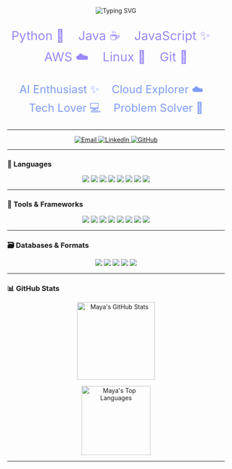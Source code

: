 <!-- Animated Typing Header -->
<p align="center">
  <img src="https://readme-typing-svg.demolab.com?font=Fira+Code&size=36&pause=1000&color=7F9CF5&center=true&width=500&lines=Hello%2C+I'm+Maya!+%F0%9F%91%8B;Code.+Create.+Innovate." alt="Typing SVG" />
</p>

<!-- Skill Highlights -->
<p align="center" style="color:#9988F7; font-size: 1.8rem;">
  Python 🐍 &nbsp;&nbsp; Java ☕ &nbsp;&nbsp; JavaScript ✨ &nbsp;&nbsp; AWS ☁️ &nbsp;&nbsp; Linux 🐧 &nbsp;&nbsp; Git 🐙
</p>

<p align="center" style="color:#7F9CF5; font-size: 1.6rem;">
  AI Enthusiast ✨ &nbsp;&nbsp; Cloud Explorer ☁️ &nbsp;&nbsp; Tech Lover 💻 &nbsp;&nbsp; Problem Solver 🧠
</p>

---

<!-- Contact Badges -->
<p align="center">
  <a href="mailto:mayaguragain.mg@gmail.com">
    <img alt="Email" src="https://img.shields.io/badge/-Email-blue?style=for-the-badge&logo=gmail" />
  </a>
  <a href="https://www.linkedin.com/in/maya-guragain/">
    <img alt="LinkedIn" src="https://img.shields.io/badge/-LinkedIn-7F9CF5?style=for-the-badge&logo=linkedin&logoColor=white" />
  </a>
  <a href="https://github.com/mayaguragain">
    <img alt="GitHub" src="https://img.shields.io/badge/-GitHub-24292E?style=for-the-badge&logo=github&logoColor=white" />
  </a>
</p>

---

### 🧠 Languages
<p align="center">
  <img src="https://img.shields.io/badge/Python-3776AB?style=for-the-badge&logo=python&logoColor=white" />
  <img src="https://img.shields.io/badge/Java-007396?style=for-the-badge&logo=java&logoColor=white" />
  <img src="https://img.shields.io/badge/C-00599C?style=for-the-badge&logo=c&logoColor=white" />
  <img src="https://img.shields.io/badge/C%23-239120?style=for-the-badge&logo=c-sharp&logoColor=white" />
  <img src="https://img.shields.io/badge/R-276DC3?style=for-the-badge&logo=r&logoColor=white" />
  <img src="https://img.shields.io/badge/JavaScript-F7DF1E?style=for-the-badge&logo=javascript&logoColor=black" />
  <img src="https://img.shields.io/badge/HTML5-E34F26?style=for-the-badge&logo=html5&logoColor=white" />
  <img src="https://img.shields.io/badge/CSS3-1572B6?style=for-the-badge&logo=css3&logoColor=white" />
</p>

---

### 🔧 Tools & Frameworks
<p align="center">
  <img src="https://img.shields.io/badge/Django-092E20?style=for-the-badge&logo=django&logoColor=white" />
  <img src="https://img.shields.io/badge/ASP.NET-512BD4?style=for-the-badge&logo=.net&logoColor=white" />
  <img src="https://img.shields.io/badge/Entity_Framework-512BD4?style=for-the-badge&logo=.net&logoColor=white" />
  <img src="https://img.shields.io/badge/Android_Studio-3DDC84?style=for-the-badge&logo=android-studio&logoColor=white" />
  <img src="https://img.shields.io/badge/NetBeans-1B6AC6?style=for-the-badge&logo=apache-netbeans-ide&logoColor=white" />
  <img src="https://img.shields.io/badge/MATLAB-0076A8?style=for-the-badge&logo=mathworks&logoColor=white" />
  <img src="https://img.shields.io/badge/Mathematica-DD1100?style=for-the-badge&logo=wolfram&logoColor=white" />
  <img src="https://img.shields.io/badge/VS_Code-007ACC?style=for-the-badge&logo=visual-studio-code&logoColor=white" />
</p>

---

### 🗃️ Databases & Formats
<p align="center">
  <img src="https://img.shields.io/badge/Oracle-F80000?style=for-the-badge&logo=oracle&logoColor=white" />
  <img src="https://img.shields.io/badge/MySQL-4479A1?style=for-the-badge&logo=mysql&logoColor=white" />
  <img src="https://img.shields.io/badge/SQLite-003B57?style=for-the-badge&logo=sqlite&logoColor=white" />
  <img src="https://img.shields.io/badge/SQL-4169E1?style=for-the-badge&logo=sql&logoColor=white" />
  <img src="https://img.shields.io/badge/JSON-000000?style=for-the-badge&logo=json&logoColor=white" />
</p>

---

### 📊 GitHub Stats
<p align="center">
  <img src="https://github-readme-stats.vercel.app/api?username=mayaguragain&show_icons=true&theme=tokyonight&hide_border=true&border_radius=20&icon_color=7F9CF5&title_color=7F9CF5&t=20250709" alt="Maya's GitHub Stats" height="180" />
</p>

<p align="center">
  <img src="https://github-readme-stats.vercel.app/api/top-langs/?username=mayaguragain&layout=compact&theme=tokyonight&hide_border=true&title_color=7F9CF5&t=20250709" alt="Maya's Top Languages" height="160" />
</p>

---
